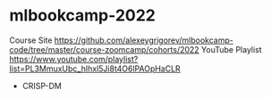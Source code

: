 # mlbookcamp-2022

Course Site https://github.com/alexeygrigorev/mlbookcamp-code/tree/master/course-zoomcamp/cohorts/2022
YouTube Playlist https://www.youtube.com/playlist?list=PL3MmuxUbc_hIhxl5Ji8t4O6lPAOpHaCLR

* CRISP-DM
